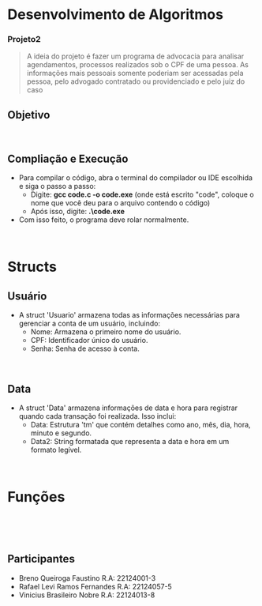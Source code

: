# Desenvolvimento de Algoritmos 
### Projeto2
> A ideia do projeto é fazer um programa de advocacia para analisar agendamentos, processos realizados sob o CPF de uma pessoa. As informações mais pessoais somente poderiam ser acessadas pela pessoa, pelo advogado contratado ou providenciado e pelo juiz do caso

## Objetivo

&nbsp;

## Compliação e Execução
 - Para compilar o código, abra o terminal do compilador ou IDE escolhida e siga o passo a passo:
   - Digite: **gcc code.c -o code.exe** (onde está escrito "code", coloque o nome que você deu para o arquivo contendo o código)
   - Após isso, digite: **.\code.exe**
 - Com isso feito, o programa deve rolar normalmente.
   
&nbsp;

# **Structs**

## Usuário
 - A struct 'Usuario' armazena todas as informações necessárias para gerenciar a conta de um usuário, incluindo: 
    - Nome: Armazena o primeiro nome do usuário.
    - CPF: Identificador único do usuário.
    - Senha: Senha de acesso à conta.

&nbsp;
## Data

- A struct 'Data' armazena informações de data e hora para registrar quando cada transação foi realizada. Isso inclui:
    - Data: Estrutura 'tm' que contém detalhes como ano, mês, dia, hora, minuto e segundo.
    - Data2: String formatada que representa a data e hora em um formato legível.

&nbsp;
# **Funções**

&nbsp;

&nbsp;
## **Participantes**
- Breno Queiroga Faustino R.A: 22124001-3
- Rafael Levi Ramos Fernandes R.A: 22124057-5
- Vinicius Brasileiro Nobre R.A: 22124013-8
